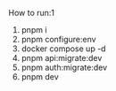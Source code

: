 How to run:1

1. pnpm i
2. pnpm configure:env
3. docker compose up -d
4. pnpm api:migrate:dev
5. pnpm auth:migrate:dev
6. pnpm dev
